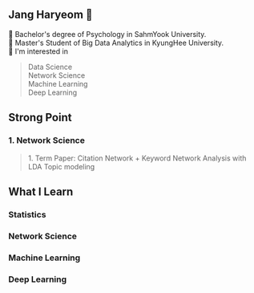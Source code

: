 ## Jang Haryeom 👋
📌 Bachelor's degree of Psychology in SahmYook University. </br>
📌 Master's Student of Big Data Analytics in KyungHee University. </br>
📌 I'm interested in
<blockquote>
Data Science </br>
Network Science </br>
Machine Learning </br>
Deep Learning
</blockquote>

## Strong Point
### 1. Network Science
<blockquote>
  1. Term Paper: Citation Network + Keyword Network Analysis with LDA Topic modeling </br>
  
  
</blockquote>

## What I Learn

### Statistics

### Network Science

### Machine Learning

### Deep Learning

<!--
**CocoRoF/CocoRoF** is a ✨ _special_ ✨ repository because its `README.md` (this file) appears on your GitHub profile.

Here are some ideas to get you started:

- 🔭 I’m currently working on ...
- 🌱 I’m currently learning ...
- 👯 I’m looking to collaborate on ...
- 🤔 I’m looking for help with ...
- 💬 Ask me about ...
- 📫 How to reach me: ...
- 😄 Pronouns: ...
- ⚡ Fun fact: ...
-->
